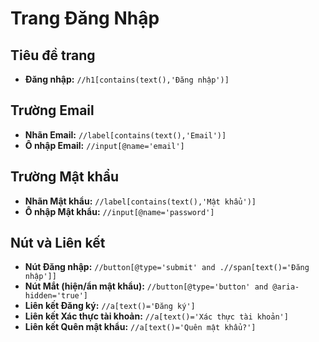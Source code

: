 # Trang Đăng Nhập

## Tiêu đề trang
- **Đăng nhập:** `//h1[contains(text(),'Đăng nhập')]`

## Trường Email
- **Nhãn Email:** `//label[contains(text(),'Email')]`
- **Ô nhập Email:** `//input[@name='email']`

## Trường Mật khẩu
- **Nhãn Mật khẩu:** `//label[contains(text(),'Mật khẩu')]`
- **Ô nhập Mật khẩu:** `//input[@name='password']`

## Nút và Liên kết
- **Nút Đăng nhập:** `//button[@type='submit' and .//span[text()='Đăng nhập']]`
- **Nút Mắt (hiện/ẩn mật khẩu):** `//button[@type='button' and @aria-hidden='true']`
- **Liên kết Đăng ký:** `//a[text()='Đăng ký']`
- **Liên kết Xác thực tài khoản:** `//a[text()='Xác thực tài khoản']`
- **Liên kết Quên mật khẩu:** `//a[text()='Quên mật khẩu?']`
